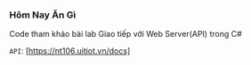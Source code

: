 ### Hôm Nay Ăn Gì
Code tham khảo bài lab Giao tiếp với Web Server(API) trong C#

`API`: [https://nt106.uitiot.vn/docs]
 
